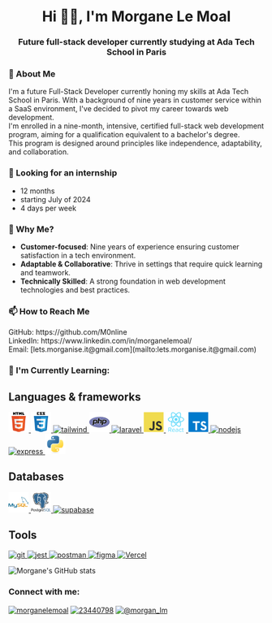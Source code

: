 <h1 align="center">Hi 👋🏻, I'm Morgane Le Moal</h1>
<h3 align="center">Future full-stack developer currently studying at Ada Tech School in Paris</h3>

  <h3>🚀 About Me</h3>
<p>
I'm a future Full-Stack Developer currently honing my skills at Ada Tech School in Paris. With a background of nine years in customer service within a SaaS environment, I've decided to pivot my career towards web development. </br>I'm enrolled in a nine-month, intensive, certified full-stack web development program, aiming for a qualification equivalent to a bachelor's degree.  </br>
  This program is designed around principles like independence, adaptability, and collaboration.</p>


  <h3>🎯 Looking for an internship</h3>
<p>
  
  * 12 months
* starting July of 2024
* 4 days per week</p>

<h3>💼 Why Me?</h3>
<p>  
  
* **Customer-focused**: Nine years of experience ensuring customer satisfaction in a tech environment.</br>
* **Adaptable & Collaborative**: Thrive in settings that require quick learning and teamwork.</br>
* **Technically Skilled**: A strong foundation in web development technologies and best practices.</p>

<h3>📫 How to Reach Me</h3>
<p>
GitHub: https://github.com/M0nline  </br>
LinkedIn: https://www.linkedin.com/in/morganelemoal/  </br>
Email: [lets.morganise.it@gmail.com](mailto:lets.morganise.it@gmail.com)
</p>

<h3>🌱 I'm Currently Learning:</h3>

<p align="left">
<h2 align="left">Languages & frameworks</h2>
<a href="https://www.w3.org/html/" target="_blank" rel="noreferrer"> <img
        src="https://raw.githubusercontent.com/devicons/devicon/master/icons/html5/html5-original-wordmark.svg"
        alt="html5" width="40" height="40" /> </a>
<a href="https://www.w3schools.com/css/" target="_blank" rel="noreferrer"> <img
        src="https://raw.githubusercontent.com/devicons/devicon/master/icons/css3/css3-original-wordmark.svg" alt="css3"
        width="40" height="40" /> </a>
<a href="https://tailwindcss.com/" target="_blank" rel="noreferrer"> <img
        src="https://www.vectorlogo.zone/logos/tailwindcss/tailwindcss-icon.svg" alt="tailwind" width="40"
        height="40" /> </a>
<a href="https://www.php.net" target="_blank" rel="noreferrer"> <img
        src="https://raw.githubusercontent.com/devicons/devicon/master/icons/php/php-original.svg" alt="php" width="40"
        height="40" /> </a>
<a href="https://laravel.com/" target="_blank" rel="noreferrer"> <img
        src="https://upload.wikimedia.org/wikipedia/commons/thumb/9/9a/Laravel.svg/800px-Laravel.svg.png" alt="laravel"
        width="40" height="40" /> </a>
<a href="https://developer.mozilla.org/en-US/docs/Web/JavaScript" target="_blank" rel="noreferrer"> <img
        src="https://raw.githubusercontent.com/devicons/devicon/master/icons/javascript/javascript-original.svg"
        alt="javascript" width="40" height="40" /> </a>
<a href="https://reactjs.org/" target="_blank" rel="noreferrer">
    <img src="https://raw.githubusercontent.com/devicons/devicon/master/icons/react/react-original-wordmark.svg"
        alt="react" width="40" height="40" /> </a>
<a href="https://www.typescriptlang.org/" target="_blank" rel="noreferrer"> <img
        src="https://raw.githubusercontent.com/devicons/devicon/master/icons/typescript/typescript-original.svg"
        alt="typescript" width="40" height="40" /> </a>
<a href="https://nodejs.org" target="_blank" rel="noreferrer">
    <img src="https://upload.wikimedia.org/wikipedia/commons/thumb/d/d9/Node.js_logo.svg/langfr-120px-Node.js_logo.svg.png"
        alt="nodejs" height="40" /> </a>
<a href="https://expressjs.com" target="_blank" rel="noreferrer">
    <img src="https://media.licdn.com/dms/image/D4E12AQEBg943ptCYpg/article-cover_image-shrink_720_1280/0/1686391647921?e=1717632000&v=beta&t=eBHuk3eaUt67a7W2FwAEFv029Reo-BtO7DzdcRKMIrI"
        alt="express" height="40" /> </a>
<a href="https://www.python.org" target="_blank" rel="noreferrer"> <img
        src="https://raw.githubusercontent.com/devicons/devicon/master/icons/python/python-original.svg" alt="python"
        width="40" height="40" /> </a>
<h2 align="left">Databases</h2>
<a href="https://www.mysql.com/" target="_blank" rel="noreferrer"> <img
        src="https://raw.githubusercontent.com/devicons/devicon/master/icons/mysql/mysql-original-wordmark.svg"
        alt="mysql" width="40" height="40" /> </a>
<a href="https://www.postgresql.org" target="_blank" rel="noreferrer"> <img
        src="https://raw.githubusercontent.com/devicons/devicon/master/icons/postgresql/postgresql-original-wordmark.svg"
        alt="postgresql" width="40" height="40" /> </a>
<a href="https://www.supabase.com" target="_blank" rel="noreferrer"> <img
        src="https://yt3.googleusercontent.com/NuBWxGpdF0YzNSr7x_Tc8EEFXbQoHc0Xf9rU_ehxFPRikw8YPN886HltWeMDihKU8v5SeKFI3B4=s176-c-k-c0x00ffffff-no-rj"
        alt="supabase" width="40" height="40" /> </a>
<h2 align="left">Tools</h2>
<a href="https://git-scm.com/" target="_blank" rel="noreferrer"> <img
        src="https://www.vectorlogo.zone/logos/git-scm/git-scm-icon.svg" alt="git" width="40" height="40" /> </a>
<a href="https://jestjs.io" target="_blank" rel="noreferrer"> <img
        src="https://www.vectorlogo.zone/logos/jestjsio/jestjsio-icon.svg" alt="jest" width="40" height="40" /> </a>
<a href="https://postman.com" target="_blank" rel="noreferrer"> <img
        src="https://www.vectorlogo.zone/logos/getpostman/getpostman-icon.svg" alt="postman" width="40" height="40" />
</a>
<a href="https://www.figma.com/" target="_blank" rel="noreferrer"> <img
        src="https://www.vectorlogo.zone/logos/figma/figma-icon.svg" alt="figma" width="40" height="40" /> </a>
<a href="https://www.vercel.com/" target="_blank" rel="noreferrer"> <img
        src="https://assets.vercel.com/image/upload/front/favicon/vercel/180x180.png" alt="Vercel" width="40"
        height="40" /> </a>
</p>

<p align="center">
  
![Morgane's GitHub stats](https://github-readme-stats.vercel.app/api?username=M0nline&show_icons=true&theme=calm)

</p>

<h3 align="left">Connect with me:</h3>
<a href="https://linkedin.com/in/morganelemoal" target="blank"><img align="center" src="https://raw.githubusercontent.com/rahuldkjain/github-profile-readme-generator/master/src/images/icons/Social/linked-in-alt.svg" alt="morganelemoal" height="30" width="40" /></a>
<a href="https://stackoverflow.com/users/23440798" target="blank"><img align="center" src="https://raw.githubusercontent.com/rahuldkjain/github-profile-readme-generator/master/src/images/icons/Social/stack-overflow.svg" alt="23440798" height="30" width="40" /></a>
<a href="https://medium.com/@morgan_lm" target="blank"><img align="center" src="https://raw.githubusercontent.com/rahuldkjain/github-profile-readme-generator/master/src/images/icons/Social/medium.svg" alt="@morgan_lm" height="30" width="40" /></a>


